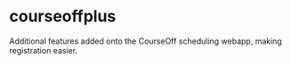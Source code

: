 # courseoffplus
Additional features added onto the CourseOff scheduling webapp, making registration easier.
